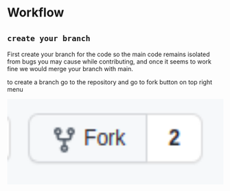 # Workflow

## `create your branch`

<p>
First create your branch for the code so the main code remains isolated from bugs you may cause while contributing, and once it seems to work fine we would merge your branch with main.

to create a branch go to the repository and go to fork button on top right menu 

<img src='readme-images/fork.png' height='200'>

</p>

